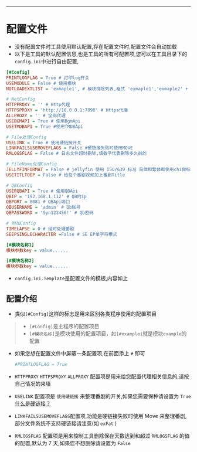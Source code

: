 ***

# 配置文件
* 没有配置文件时工具使用默认配置,存在配置文件时,配置文件会自动加载
* 以下是工具的默认配置信息,也是工具的所有可配置项,您可以在工具目录下的`config.ini`中进行自由配置,
```ini
[#Config]
PRINTLOGFLAG = True # 打印log开关
USEMODULE = False # 使用模块
NOTLOADEXTLIST = 'exmaple1', # 模块排除列表,格式 'exmaple1','exmaple2' + ,

# NetConfig
HTTPPROXY = '' # Http代理
HTTPSPROXY = 'http://10.0.0.1:7890' # Https代理
ALLPROXY = '' # 全部代理
USEBGMAPI = True # 使用BgmApi
USETMDBAPI = True #使用TMDBApi

# File处理Config
USELINK = True # 使用硬链接开关
LINKFAILSUSEMOVEFLAGS = False #硬链接失败时使用MOVE
RMLOGSFLAG = False # 日志文件超时删除,填数字代表删除多久前的

# FileName处理Config
JELLYFINFORMAT = False # jellyfin 使用 ISO/639 标准 简体和繁体都使用chi做标识
USETITLTOEP = False # 给每个番剧视频加上番剧Title 

# QBConfig
USERQBAPI = True # 使用QBApi
QBIP = '192.168.1.112' # QB的ip
QBPORT = 8081 # QBApi端口
QBUSERNAME = 'admin' # Qb账号
QBPASSWORD = 'Syn123456!' # Qb密码

# 附加Config
TIMELAPSE = 0 # 延时处理番剧
SEEPSINGLECHARACTER =False # SE EP单字符模式

[#模块名称1]
模块参数key = value...... 

[#模块名称2]
模块参数key = value...... 
```
* `config.ini.Template`是配置文件的模板,内容如上

## 配置介绍
* 类似`[#Config]`这样的标志是用来区别各类程序使用的配置项目
> * `[#Config]`是主程序的配置项目
> * `[#模块名称]`是模块使用的配置项目，如`[#example]`就是模块`example`的配置

* 如果您想在配置文件中屏蔽一条配置项,在前面添上 `#` 即可
  ```ini
  #PRINTLOGFLAG = True
  ```

* `HTTPPROXY` `HTTPSPROXY` `ALLPROXY` 配置项是用来给您配置代理相关信息的,请按自己情况的来填

* `USELINK` 配置项是 `使用硬链接` 来整理番剧的开关,如果您需要保种请设置为 `True` [什么是硬链接？](https://zh.wikipedia.org/zh-cn/%E7%A1%AC%E9%93%BE%E6%8E%A5)

* `LINKFAILSUSEMOVEFLAGS`配置项,功能是硬链接失败时使用 Move 来整理番剧,部分文件系统不支持硬链接请注意(如 `exFat` )

* `RMLOGSFLAG` 配置项是用来控制工具删除保存天数达到和超过 `RMLOGSFLAG` 的值的配置,默认为 7 天,如果您不想删除请设置为 `False`
